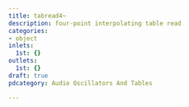```yaml
---
title: tabread4~
description: four-point interpolating table read
categories:
- object
inlets:
  1st: {}
outlets:
  1st: {}
draft: true
pdcategory: Audio Oscillators And Tables

---
```

